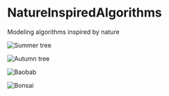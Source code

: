 # NatureInspiredAlgorithms
Modeling algorithms inspired by nature

![Summer tree](https://github.com/Jeant1k/NatureInspiredAlgorithms/assets/108530450/4f8a05d5-c8ca-41b7-9957-337d6b40668e)

![Autumn tree](https://github.com/Jeant1k/NatureInspiredAlgorithms/assets/108530450/9de7eb35-e7fd-4bb7-ac4a-473020ab7c20)

![Baobab](https://github.com/Jeant1k/NatureInspiredAlgorithms/assets/108530450/19cfdb24-0dd6-4a27-beb9-7be469c725fb)

![Bonsai](https://github.com/Jeant1k/NatureInspiredAlgorithms/assets/108530450/c1de231b-e06d-405f-bff0-0610c72ad8ae)
